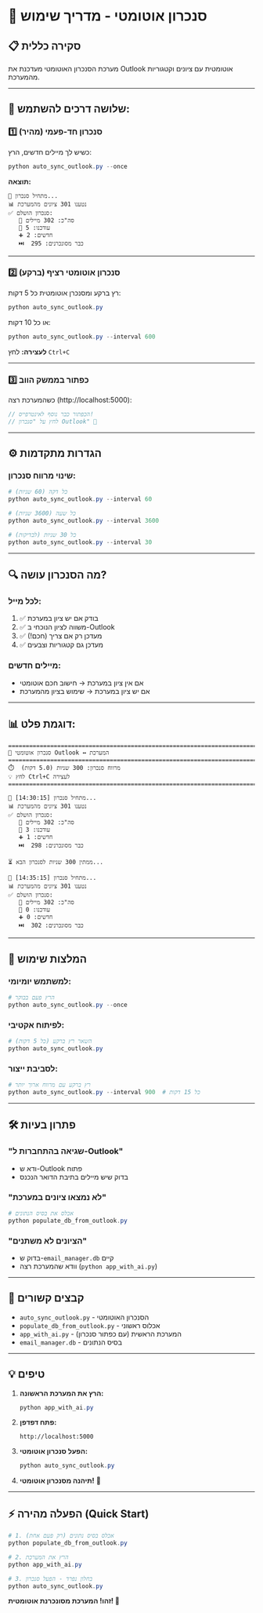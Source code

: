 # 🔄 סנכרון אוטומטי - מדריך שימוש

## 📋 סקירה כללית

מערכת הסנכרון האוטומטי מעדכנת את Outlook אוטומטית עם ציונים וקטגוריות מהמערכת.

---

## 🚀 **שלושה דרכים להשתמש:**

### **1️⃣ סנכרון חד-פעמי (מהיר)**

כשיש לך מיילים חדשים, הרץ:

```powershell
python auto_sync_outlook.py --once
```

**תוצאה:**
```
🔄 מתחיל סנכרון...
📊 נטענו 301 ציונים מהמערכת
✅ סנכרון הושלם:
   📧 סה"כ: 302 מיילים
   🔄 עודכנו: 5
   ➕ חדשים: 2
   ⏭️  כבר מסונכרנים: 295
```

---

### **2️⃣ סנכרון אוטומטי רציף (ברקע)**

רץ ברקע ומסנכרן אוטומטית כל 5 דקות:

```powershell
python auto_sync_outlook.py
```

או כל 10 דקות:

```powershell
python auto_sync_outlook.py --interval 600
```

**לעצירה:** לחץ `Ctrl+C`

---

### **3️⃣ כפתור בממשק הווב**

כשהמערכת רצה (http://localhost:5000):

```javascript
// הכפתור כבר נוסף לאינטרפייס!
// לחץ על "סנכרון Outlook" 🔄
```

---

## ⚙️ **הגדרות מתקדמות**

### **שינוי מרווח סנכרון:**

```powershell
# כל דקה (60 שניות)
python auto_sync_outlook.py --interval 60

# כל שעה (3600 שניות)
python auto_sync_outlook.py --interval 3600

# כל 30 שניות (לבדיקות)
python auto_sync_outlook.py --interval 30
```

---

## 🔍 **מה הסנכרון עושה?**

### **לכל מייל:**

1. ✅ בודק אם יש ציון במערכת
2. ✅ משווה לציון הנוכחי ב-Outlook
3. ✅ מעדכן רק אם צריך (חכם!)
4. ✅ מעדכן גם קטגוריות וצבעים

### **מיילים חדשים:**

- אם אין ציון במערכת → חישוב חכם אוטומטי
- אם יש ציון במערכת → שימוש בציון מהמערכת

---

## 📊 **דוגמת פלט:**

```
================================================================================
🔄 סנכרון אוטומטי Outlook ↔ המערכת
================================================================================
⏱️  מרווח סנכרון: 300 שניות (5.0 דקות)
💡 לחץ Ctrl+C לעצירה
================================================================================

🔄 [14:30:15] מתחיל סנכרון...
📊 נטענו 301 ציונים מהמערכת
✅ סנכרון הושלם:
   📧 סה"כ: 302 מיילים
   🔄 עודכנו: 3
   ➕ חדשים: 1
   ⏭️  כבר מסונכרנים: 298

⏳ ממתין 300 שניות לסנכרון הבא...

🔄 [14:35:15] מתחיל סנכרון...
📊 נטענו 301 ציונים מהמערכת
✅ סנכרון הושלם:
   📧 סה"כ: 302 מיילים
   🔄 עודכנו: 0
   ➕ חדשים: 0
   ⏭️  כבר מסונכרנים: 302
```

---

## 🎯 **המלצות שימוש**

### **למשתמש יומיומי:**
```powershell
# הרץ פעם בבוקר
python auto_sync_outlook.py --once
```

### **לפיתוח אקטיבי:**
```powershell
# השאר רץ ברקע (כל 5 דקות)
python auto_sync_outlook.py
```

### **לסביבת ייצור:**
```powershell
# רץ ברקע עם מרווח ארוך יותר
python auto_sync_outlook.py --interval 900  # כל 15 דקות
```

---

## 🛠️ **פתרון בעיות**

### **"שגיאה בהתחברות ל-Outlook"**
- ודא ש-Outlook פתוח
- בדוק שיש מיילים בתיבת הדואר הנכנס

### **"לא נמצאו ציונים במערכת"**
```powershell
# אכלס את בסיס הנתונים
python populate_db_from_outlook.py
```

### **"הציונים לא משתנים"**
- בדוק ש-`email_manager.db` קיים
- וודא שהמערכת רצה (`python app_with_ai.py`)

---

## 📁 **קבצים קשורים**

- `auto_sync_outlook.py` - הסנכרון האוטומטי
- `populate_db_from_outlook.py` - אכלוס ראשוני
- `app_with_ai.py` - המערכת הראשית (עם כפתור סנכרון)
- `email_manager.db` - בסיס הנתונים

---

## 💡 **טיפים**

1. **הרץ את המערכת הראשונה:**
   ```powershell
   python app_with_ai.py
   ```

2. **פתח דפדפן:**
   ```
   http://localhost:5000
   ```

3. **הפעל סנכרון אוטומטי:**
   ```powershell
   python auto_sync_outlook.py
   ```

4. **תיהנה מסנכרון אוטומטי!** 🎉

---

## ⚡ **הפעלה מהירה (Quick Start)**

```powershell
# 1. אכלס בסיס נתונים (רק פעם אחת)
python populate_db_from_outlook.py

# 2. הרץ את המערכת
python app_with_ai.py

# 3. בחלון נפרד - הפעל סנכרון
python auto_sync_outlook.py
```

**זהו! המערכת מסונכרנת אוטומטית! 🚀**






